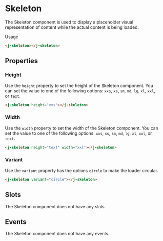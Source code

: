 # Skeleton

The Skeleton component is used to display a placeholder visual representation of content while the actual content is being loaded.

Usage

<j-skeleton></j-skeleton>

```html
<j-skeleton></j-skeleton>
```

## Properties

### Height <Badge type="info" text="string" />

Use the `height` property to set the height of the Skeleton component. You can set the value to one of the following options: `xxs`, `xs`, `sm`, `md`, `lg`, `xl`, `xxl`, or `text`.

<j-skeleton height="xxs"></j-skeleton>

```html
<j-skeleton height="xxs"></j-skeleton>
```

### Width <Badge type="info" text="string" />

Use the `width` property to set the width of the Skeleton component. You can set the value to one of the following options: `xxs`, `xs`, `sm`, `md`, `lg`, `xl`, `xxl`, or `text`.

<j-skeleton height="text" width="xxl"></j-skeleton>

```html
<j-skeleton height="text" width="xxl"></j-skeleton>
```

### Variant <Badge type="info" text="boolean" />

Use the `variant` property has the options `circle` to make the loader circular.

<j-skeleton variant="circle"></j-skeleton>

```html
<j-skeleton variant="circle"></j-skeleton>
```

## Slots

The Skeleton component does not have any slots.

## Events

The Skeleton component does not have any events.
